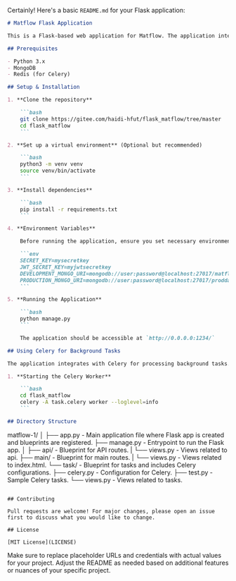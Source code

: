 Certainly! Here's a basic `README.md` for your Flask application:

```markdown
# Matflow Flask Application

This is a Flask-based web application for Matflow. The application integrates with various tools such as Flask-JWT-Extended, Flask-PyMongo, Flask-Bcrypt, and Celery for background processing.

## Prerequisites

- Python 3.x
- MongoDB
- Redis (for Celery)

## Setup & Installation

1. **Clone the repository**

    ```bash
    git clone https://gitee.com/haidi-hfut/flask_matflow/tree/master
    cd flask_matflow
    ```

2. **Set up a virtual environment** (Optional but recommended)

    ```bash
    python3 -m venv venv
    source venv/bin/activate
    ```

3. **Install dependencies**

    ```bash
    pip install -r requirements.txt
    ```

4. **Environment Variables**

    Before running the application, ensure you set necessary environment variables. You can do this using a `.env` file or exporting directly in your terminal.

    ```env
    SECRET_KEY=mysecretkey
    JWT_SECRET_KEY=myjwtsecretkey
    DEVELOPMENT_MONGO_URI=mongodb://user:password@localhost:27017/matflow
    PRODUCTION_MONGO_URI=mongodb://user:password@localhost:27017/proddatabase
    ```

5. **Running the Application**

    ```bash
    python manage.py
    ```

    The application should be accessible at `http://0.0.0.0:1234/`

## Using Celery for Background Tasks

The application integrates with Celery for processing background tasks. Ensure you have Redis set up as it's used as the broker.

1. **Starting the Celery Worker**

    ```bash
    cd flask_matflow
    celery -A task.celery worker --loglevel=info
    ```

## Directory Structure

```
matflow-1/
│
├── app.py - Main application file where Flask app is created and blueprints are registered.
├── manage.py - Entrypoint to run the Flask app.
│
├── api/ - Blueprint for API routes.
|   └── views.py - Views related to api.
├── main/ - Blueprint for main routes.
|   └── views.py - Views related to index.html.
└── task/ - Blueprint for tasks and includes Celery configurations.
    ├── celery.py - Configuration for Celery.
    ├── test.py - Sample Celery tasks.
    └── views.py - Views related to tasks.
```

## Contributing

Pull requests are welcome! For major changes, please open an issue first to discuss what you would like to change.

## License

[MIT License](LICENSE)

```

Make sure to replace placeholder URLs and credentials with actual values for your project. Adjust the README as needed based on additional features or nuances of your specific project.
